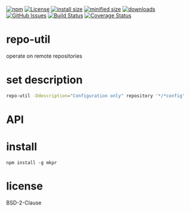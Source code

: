 [![npm](https://img.shields.io/npm/v/repo-util.svg)](https://www.npmjs.com/package/repo-util)
[![License](https://img.shields.io/badge/License-BSD%203--Clause-blue.svg)](https://opensource.org/licenses/BSD-3-Clause)
[![install size](https://packagephobia.now.sh/badge?p=repo-util/@1.11.4)](https://packagephobia.now.sh/result?p=repo-util@1.11.4)
[![minified size](https://badgen.net/bundlephobia/min/repo-util)](https://bundlephobia.com/result?p=repo-util)
[![downloads](http://img.shields.io/npm/dm/repo-util.svg?style=flat-square)](https://npmjs.org/package/repo-util)
[![GitHub Issues](https://img.shields.io/github/issues/arlac77/repo-util.svg?style=flat-square)](https://github.com/arlac77/repo-util/issues)
[![Build Status](https://img.shields.io/endpoint.svg?url=https%3A%2F%2Factions-badge.atrox.dev%2Farlac77%2Frepo-util%2Fbadge\&style=flat)](https://actions-badge.atrox.dev/arlac77/repo-util/goto)
[![Coverage Status](https://coveralls.io/repos/arlac77/repo-util/badge.svg)](https://coveralls.io/github/arlac77/repo-util)
# repo-util
operate on remote repositories


# set description
```sh
repo-util -Ddescription="Configuration only" repository '*/*config'
```

# API

# install

```shell
npm install -g mkpr
```

# license

BSD-2-Clause
